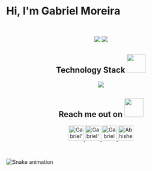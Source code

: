 <h1> Hi, I'm Gabriel Moreira</h1>

<br />

<p align = "center">
  <img  src = "https://github-readme-stats.vercel.app/api?username=gaabrielmooreira&show_icons=true&theme=radical&line_height=27">
  <img src = "https://github-readme-stats.vercel.app/api/top-langs/?username=gaabrielmooreira&theme=radical">
</p>


<!-- Hi, i'm Gabriel, student of Full Stack Development. My first contact with this area was in 2011, when i was in the high school and i made a course of Computing on CEFET. And from 2019, I'm dedicating all of my time in this, and i'm really enjoying this. In my lasts 6 months, i have studied front-end, HTML,CSS,Js,ReactJs with styled-components, how to request API's and build some applications. And now i'm learning about NodeJs for back-end. -->


<h2 align="center">Technology Stack <img src="https://media3.giphy.com/media/jdPMeyv9rn0hZHh8n9/giphy.gif?cid=ecf05e47uqmfjgrdip356x97za2ccnkdz6mjuufpsfk220cb&rid=giphy.gif&ct=s" width="50"></h2>
  
<p align="center">
  <a href="https://skillicons.dev">
    <img src="https://skillicons.dev/icons?i=html,css,js,react,nodejs,github,git" />
  </a>
</p>
  
<h2 align="center">Reach me out on <img src="https://media0.giphy.com/media/jqNPzdTTxQfOgOqpO4/source.gif" width="50"></h2>
  
<p align="center">
  <a href="https://www.instagram.com/gabrielmlimeira/">
    <img alt="Gabriel's Instagram" width="40px" src="https://raw.githubusercontent.com/hussainweb/hussainweb/main/icons/instagram.png" />
  </a>
  
  <a href="https://discord.gg/4nJcN428">
    <img alt="Gabriel's Discord" width="40px" src="https://raw.githubusercontent.com/peterthehan/peterthehan/master/assets/discord.svg" />
  </a>
  
  <a href="https://twitter.com/gaabrielmo">
    <img alt="Gabriel Moreira | Twitter" width="40px"                    src="https://raw.githubusercontent.com/peterthehan/peterthehan/master/assets/twitter.svg" />
  </a>
  
  <a href="https://www.linkedin.com/in/gaabrielmooreira/">
    <img alt="Abhishek's LinkedIN" width="40px" src="https://raw.githubusercontent.com/peterthehan/peterthehan/master/assets/linkedin.svg"/>
  </a>
</p>

<br>
  
![Snake animation](https://github.com/gaabrielmooreira/gaabrielmooreira/blob/output/github-contribution-grid-snake.svg)
